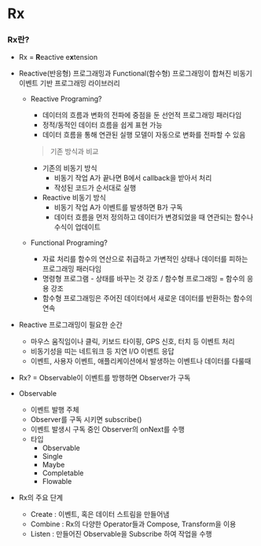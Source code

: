 Rx
==

### Rx란?

- Rx = **R**eactive e**x**tension

- Reactive(반응형) 프로그래밍과 Functional(함수형) 프로그래밍이 합쳐진 비동기 이벤트 기반 프로그래밍 라이브러리

  - Reactive Programing?

    - 데이터의 흐름과 변화의 전파에 중점을 둔 선언적 프로그래밍 패러다임
    - 정적/동적인 데이터 흐름을 쉽게 표현 가능
    - 데이터 흐름을 통해 연관된 실행 모델이 자동으로 변화를 전파할 수 있음

    > 기존 방식과 비교

    - 기존의 비동기 방식
      - 비동기 작업 A가 끝나면 B에서 callback을 받아서 처리
      - 작성된 코드가 순서대로 실행 
    - Reactive 비동기 방식
      - 비동기 작업 A가 이벤트를 발생하면 B가 구독
      - 데이터 흐름을 먼저 정의하고 데이터가 변경되었을 때 연관되는 함수나 수식이 업데이트

  - Functional Programing?

    - 자료 처리를 함수의 연산으로 취급하고 가변적인 상태나 데이터를 피하는 프로그래밍 패러다임
    - 명령형 프로그램 - 상태를 바꾸는 것 강조 / 함수형 프로그래밍 = 함수의 응용 강조
    - 함수형 프로그래밍은 주어진 데이터에서 새로운 데이터를 반환하는 함수의 연속

- Reactive 프로그래밍이 필요한 순간

  - 마우스 움직임이나 클릭, 키보드 타이핑, GPS 신호, 터치 등 이벤트 처리
  - 비동기성을 띠는 네트워크 등 지연 I/O 이벤트 응답
  - 이벤트, 사용자 이벤트, 애플리케이션에서 발생하는 이벤트나 데이터를 다룰때 

- Rx? = Observable이 이벤트를 방행하면 Observer가 구독
- Observable
  - 이벤트 발행 주체
  - Observer를 구독 시키면 subscribe()
  - 이벤트 발생시 구독 중인 Observer의 onNext를 수행
  - 타입
    - Observable
    - Single
    - Maybe
    - Completable
    - Flowable
- Rx의 주요 단계
  - Create : 이벤트, 혹은 데이터 스트림을 만들어냄
  - Combine : Rx의 다양한 Operator들과 Compose, Transform을 이용
  - Listen : 만들어진 Observable을 Subscribe 하여 작업을 수행